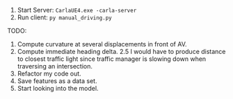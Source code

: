 1. Start Server: `CarlaUE4.exe -carla-server`
2. Run client: `py manual_driving.py`

TODO:
1. Compute curvature at several displacements in front of AV.
2. Compute immediate heading delta.
2.5 I would have to produce distance to closest traffic light since traffic manager is slowing down when traversing an intersection.
3. Refactor my code out.
4. Save features as a data set.
5. Start looking into the model.